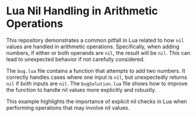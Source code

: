 # Lua Nil Handling in Arithmetic Operations

This repository demonstrates a common pitfall in Lua related to how `nil` values are handled in arithmetic operations. Specifically, when adding numbers, if either or both operands are `nil`, the result will be `nil`. This can lead to unexpected behavior if not carefully considered.

The `bug.lua` file contains a function that attempts to add two numbers. It correctly handles cases where one input is `nil`, but unexpectedly returns `nil` if both inputs are `nil`. The `bugSolution.lua` file shows how to improve the function to handle nil values more explicitly and robustly.

This example highlights the importance of explicit nil checks in Lua when performing operations that may involve nil values.